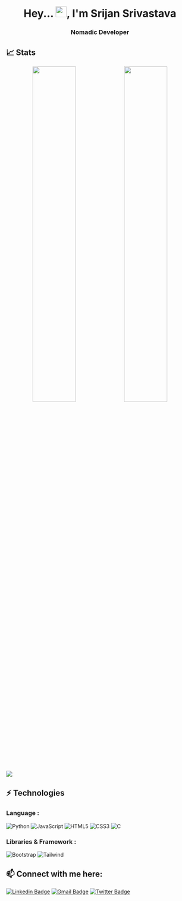 <h1 align="center">Hey... <img src="https://github.com/TheDudeThatCode/TheDudeThatCode/blob/master/Assets/Hi.gif" width="29">, I'm Srijan Srivastava </h1>
<h3 align="center">Nomadic Developer</h3>

## 📈 Stats
<p align="center">
	
  <img width="48%" src="https://github-readme-stats.vercel.app/api?username=Srijan-SS02&show_icons=true&theme=tokyonight" />
  <img width="48%" src="https://github-readme-streak-stats.herokuapp.com/?user=Srijan-SS02&theme=tokyonight" />
</p>



<img src="https://activity-graph.herokuapp.com/graph?username=Srijan-SS02&bg_color=0f2d3d&color=1cadfb&line=1cadfb&point=1cadfb&area=true&hide_border=true">

## ⚡ Technologies

### Language :
![Python](https://img.shields.io/badge/-Python-black?style=flat-square&logo=Python)
![JavaScript](https://img.shields.io/badge/-JavaScript-black?style=flat-square&logo=javascript)
![HTML5](https://img.shields.io/badge/-HTML5-E34F26?style=flat-square&logo=html5&logoColor=white)
![CSS3](https://img.shields.io/badge/-CSS3-1572B6?style=flat-square&logo=css3)
![C](https://img.shields.io/badge/-C-007ACC?style=flat-square&logo=c)

### Libraries & Framework :

![Bootstrap](https://img.shields.io/badge/-Bootstrap-563D7C?style=flat-square&logo=bootstrap)
![Tailwind](https://img.shields.io/badge/-Tailwind-098?style=flat-square&logo=tailwind)

## 📫 Connect with me here:
 
[![Linkedin Badge](https://img.shields.io/badge/-Srijan_Srivastava-blue?style=flat-square&logo=Linkedin&logoColor=white&link=https:https://www.linkedin.com/in/srijan-ss02/)](https://www.linkedin.com/in/srijan-ss02/)
[![Gmail Badge](https://img.shields.io/badge/-codeofficialsrijasriv@gmail.com-c14438?style=flat-square&logo=Gmail&logoColor=white&link=mailto:codeofficialsrijasriv@gmail.com)](mailto:codeofficialsrijasriv@gmail.com)
[![Twitter Badge](https://img.shields.io/badge/-Srijan-darkred?style=flat-square&logo=twitter&logoColor=white&link=https://twitter.com/Srijan_SS02)](https://twitter.com/Srijan_SS02)
